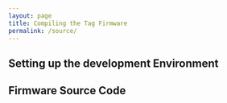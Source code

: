 ```yaml
---
layout: page
title: Compiling the Tag Firmware
permalink: /source/
---
```


## Setting up the development Environment ##


## Firmware Source Code ##
<script type="syntaxhighlighter" class="brush: c"><![CDATA[
	{% include tag-physical-web-entry.c %}
]]></script>
